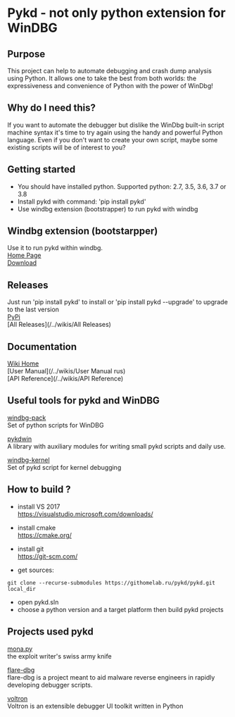 # Pykd - not only python extension for WinDBG

## Purpose
This project can help to automate debugging and crash dump analysis using Python. It allows one to take the best from both worlds: the expressiveness and convenience of Python with the power of WinDbg!

## Why do I need this?
If you want to automate the debugger but dislike the WinDbg built-in script machine syntax it's time to try again using the handy and powerful Python language. Even if you don't want to create your own script, maybe some existing scripts will be of interest to you?

## Getting started
* You should have installed python. Supported python: 2.7, 3.5, 3.6, 3.7 or 3.8
* Install pykd with command: 'pip install pykd'
* Use windbg extension (bootstrapper) to run pykd with windbg

## Windbg extension (bootstarpper)
Use it to run pykd within windbg.     
[Home Page](https://githomelab.ru/pykd/pykd-ext)     
[Download](https://githomelab.ru/pykd/pykd-ext/wikis/Downloads)   

## Releases
Just run 'pip install pykd' to install or 'pip install pykd --upgrade' to upgrade to the last version   
[PyPi](https://pypi.org/project/pykd)   
[All Releases](/../wikis/All Releases)  

## Documentation
[Wiki Home](/../wikis/Home)    
[User Manual](/../wikis/User Manual rus)    
[API Reference](/../wikis/API Reference)   

## Useful tools for pykd and WinDBG
[windbg-pack](https://githomelab.ru/pykd/windbg-pack)    
Set of python scripts for WinDBG

[pykdwin](https://githomelab.ru/pykd/pykdwin)   
A library with auxiliary modules for writing small pykd scripts and daily use.

[windbg-kernel](https://githomelab.ru/pykd/windbg-kernel)    
Set of pykd script for kernel debugging


## How to build ?
* install VS 2017     
https://visualstudio.microsoft.com/downloads/

* install cmake   
https://cmake.org/

* install git    
https://git-scm.com/

* get sources:

```
git clone --recurse-submodules https://githomelab.ru/pykd/pykd.git local_dir
```
* open pykd.sln 
* choose a python version and a target platform then build pykd projects

## Projects used pykd
[mona.py](https://github.com/corelan/mona)    
the exploit writer's swiss army knife

[flare-dbg](https://github.com/fireeye/flare-dbg)    
flare-dbg is a project meant to aid malware reverse engineers in rapidly developing debugger scripts. 

[voltron](https://github.com/snare/voltron)    
Voltron is an extensible debugger UI toolkit written in Python